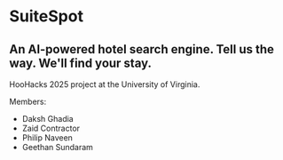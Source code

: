 # SuiteSpot

## An AI-powered hotel search engine. Tell us the way. We'll find your stay.

HooHacks 2025 project at the University of Virginia. 

Members: 
*  Daksh Ghadia
*  Zaid Contractor
*  Philip Naveen
*  Geethan Sundaram
